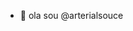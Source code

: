 - 👋 ola sou @arterialsouce



<!---
arterialsouce/arterialsouce is a ✨ special ✨ repository because its `README.md` (this file) appears on your GitHub profile.
You can click the Preview link to take a look at your changes.
--->
